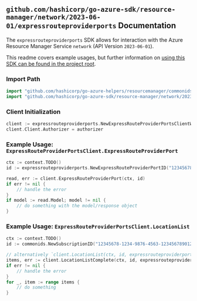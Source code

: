 
## `github.com/hashicorp/go-azure-sdk/resource-manager/network/2023-06-01/expressrouteproviderports` Documentation

The `expressrouteproviderports` SDK allows for interaction with the Azure Resource Manager Service `network` (API Version `2023-06-01`).

This readme covers example usages, but further information on [using this SDK can be found in the project root](https://github.com/hashicorp/go-azure-sdk/tree/main/docs).

### Import Path

```go
import "github.com/hashicorp/go-azure-helpers/resourcemanager/commonids"
import "github.com/hashicorp/go-azure-sdk/resource-manager/network/2023-06-01/expressrouteproviderports"
```


### Client Initialization

```go
client := expressrouteproviderports.NewExpressRouteProviderPortsClientWithBaseURI("https://management.azure.com")
client.Client.Authorizer = authorizer
```


### Example Usage: `ExpressRouteProviderPortsClient.ExpressRouteProviderPort`

```go
ctx := context.TODO()
id := expressrouteproviderports.NewExpressRouteProviderPortID("12345678-1234-9876-4563-123456789012", "expressRouteProviderPortValue")

read, err := client.ExpressRouteProviderPort(ctx, id)
if err != nil {
	// handle the error
}
if model := read.Model; model != nil {
	// do something with the model/response object
}
```


### Example Usage: `ExpressRouteProviderPortsClient.LocationList`

```go
ctx := context.TODO()
id := commonids.NewSubscriptionID("12345678-1234-9876-4563-123456789012")

// alternatively `client.LocationList(ctx, id, expressrouteproviderports.DefaultLocationListOperationOptions())` can be used to do batched pagination
items, err := client.LocationListComplete(ctx, id, expressrouteproviderports.DefaultLocationListOperationOptions())
if err != nil {
	// handle the error
}
for _, item := range items {
	// do something
}
```
